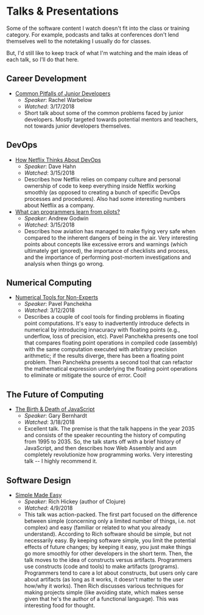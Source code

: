 # Talks & Presentations

Some of the software content I watch doesn't fit into the class or training category. For example, podcasts and 
talks at conferences don't lend themselves well to the notetaking I usually do for classes.

But, I'd still like to keep track of what I'm watching and the main ideas of each talk, so I'll do that here.

## Career Development

+ [Common Pitfalls of Junior Developers](https://www.youtube.com/watch?v=tYOx8mA5p2c)
    + _Speaker_: Rachel Warbelow
    + _Watched_: 3/17/2018
    + Short talk about some of the common problems faced by junior developers. Mostly targeted towards potential
    mentors and teachers, not towards junior developers themselves.

## DevOps

+ [How Netflix Thinks About DevOps](https://www.youtube.com/watch?v=HmM4V33ReCw)
    + _Speaker_: Dave Hahn
    + _Watched_: 3/15/2018
    + Describes how Netflix relies on company culture and personal ownership of code to keep everything inside 
    Netflix working smoothly (as opposed to creating a bunch of specific DevOps processes and procedures). Also
    had some interesting numbers about Netflix as a company.
+ [What can programmers learn from pilots?](https://www.youtube.com/watch?v=we4G_X91e5w)
    + _Speaker_: Andrew Godwin
    + _Watched_: 3/15/2018
    + Describes how aviation has managed to make flying very safe when compared to the inherent dangers of being in
    the air. Very interesting points about concepts like excessive errors and warnings (which ultimately get
    ignored), the importance of checklists and process, and the importance of performing post-mortem investigations
    and analysis when things go wrong.

## Numerical Computing

+ [Numerical Tools for Non-Experts](https://www.microsoft.com/en-us/research/video/numerical-tools-for-non-experts/)
    + _Speaker_: Pavel Panchekha
    + _Watched_: 3/12/2018
    + Describes a couple of cool tools for finding problems in floating point computations. It's easy to inadvertently 
    introduce defects in numerical by introducing innacuracy with floating points (e.g., underflow, loss of precision,
    etc). Pavel Panchekha presents one tool that compares floating point operations in compiled code (assembly) with the
    same computation executed with arbitrary precision arithmetic; if the results diverge, there has been a 
    floating point problem. Then Panchekha presents a second tool that can refactor the mathematical expression
    underlying the floating point operations to eliminate or mitigate the source of error. Cool!

## The Future of Computing

+ [The Birth & Death of JavaScript](https://www.destroyallsoftware.com/talks/the-birth-and-death-of-javascript)
    + _Speaker_: Gary Bernhardt
    + _Watched_: 3/18/2018
    + Excellent talk. The premise is that the talk happens in the year 2035 and consists of the speaker recounting the
    history of computing from 1995 to 2035. So, the talk starts off with a brief history of JavaScript, and then 
    describes how Web Assembly and asm completely revolutionize how programming works. Very interesting talk -- I highly
    recommend it.
    
## Software Design

+ [Simple Made Easy](https://www.infoq.com/presentations/Simple-Made-Easy)
    + _Speaker_: Rich Hickey (author of Clojure)
    + _Watched_: 4/9/2018
    + This talk was action-packed. The first part focused on the difference between simple (concerning only a limited
    number of things, i.e. not complex) and easy (familiar or related to what you already understand). According to Rich
    software should be simple, but not necessarily easy. By keeping software simple, you limit the potential effects of
    future changes; by keeping it easy, you just make things go more smoothly for other developers in the short term.
    Then, the talk moves to the idea of constructs versus artifacts. Programmers use constructs (code and tools) to make
    artifacts (programs). Programmers tend to care a lot about constructs, but users only care about artifacts (as long as
    it works, it doesn't matter to the user how/why it works). Then Rich discusses various techniques for making projects
    simple (like avoiding state, which makes sense given that he's the author of a functional language). This was interesting
    food for thought.

